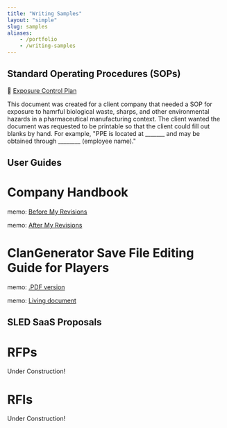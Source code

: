 ```yaml
---
title: "Writing Samples"
layout: "simple"
slug: samples
aliases:
    - /portfolio
    - /writing-samples
---
```


## Standard Operating Procedures (SOPs)

:memo: [Exposure Control Plan](https://drive.google.com/file/d/1j465No3qboXvcka5FBxjP4UsM7_xfwkt/view?usp=drive_link)

This document was created for a client company that needed a SOP for exposure to hamrful biological waste, sharps, and other environmental hazards in a pharmaceutical manufacturing context. The client wanted the document was requested to be printable so that the client could fill out blanks by hand. For example, "PPE is located at _______ and may be obtained through ________ (employee name)."

## User Guides

# Company Handbook

memo: [Before My Revisions](https://drive.google.com/file/d/19rOeFJvNf4ajJQhwD9lmEVhvTJ3qln8E/view?usp=drive_link)

memo: [After My Revisions](https://drive.google.com/file/d/1ID7AYEF_RtTIRG8Uj3D4uUy1mgvdUxF4/view?usp=drive_link)

# ClanGenerator Save File Editing Guide for Players

memo: [.PDF version](https://drive.google.com/file/d/1H-EuytpEbPvbN4HCGmoHsNis6FoNV2FE/view?usp=drive_link)

memo: [Living document](https://docs.google.com/document/d/1vUqWjZyvDnWcmzNkEtvm_L8gQbjVL1RIZO4M7Q1-Vz4/edit?usp=drive_link)

## SLED SaaS Proposals 

# RFPs

Under Construction!

# RFIs 

Under Construction!